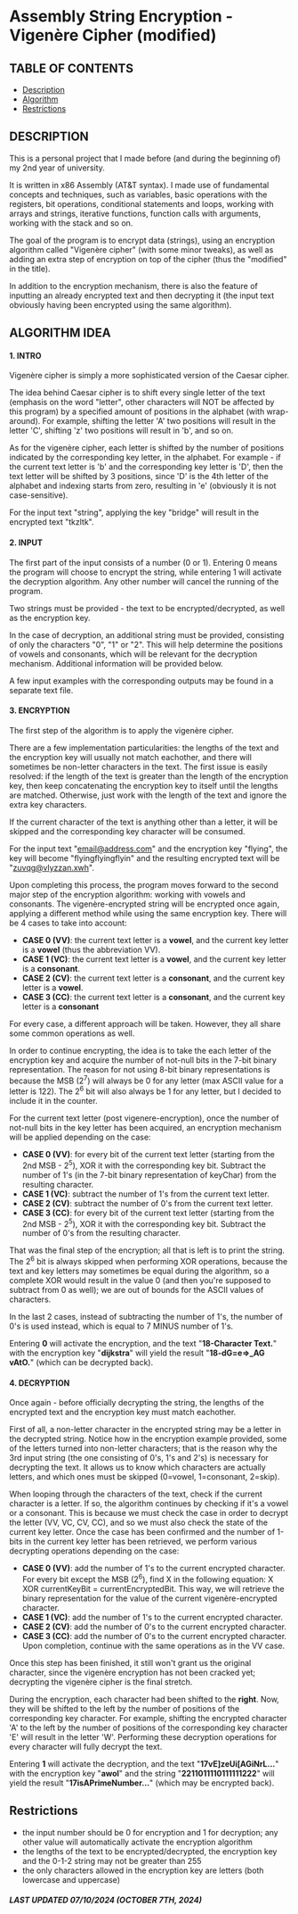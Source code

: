 # Assembly String Encryption - Vigenère Cipher (modified)

## TABLE OF CONTENTS
- [Description](#description)
- [Algorithm](#algorithm-idea)
- [Restrictions](#restrictions)

## DESCRIPTION

This is a personal project that I made before (and during the beginning of) my 2nd year of university.

It is written in x86 Assembly (AT&T syntax). I made use of fundamental concepts and techniques, such as variables, basic operations with the registers, bit operations, conditional statements and loops, working with arrays and strings, iterative functions, function calls with arguments, working with the stack and so on.

The goal of the program is to encrypt data (strings), using an encryption algorithm called "Vigenère cipher" (with some minor tweaks), as well as adding an extra step of encryption on top of the cipher (thus the "modified" in the title).

In addition to the encryption mechanism, there is also the feature of inputting an already encrypted text and then decrypting it (the input text obviously having been encrypted using the same algorithm).

## ALGORITHM IDEA

#### 1. INTRO
Vigenère cipher is simply a more sophisticated version of the Caesar cipher. 

The idea behind Caesar cipher is to shift every single letter of the text (emphasis on the word "letter", other characters will NOT be affected by this program) by a specified amount of positions in the alphabet (with wrap-around). For example, shifting the letter 'A' two positions will result in the letter 'C', shifting 'z' two positions will result in 'b', and so on.

As for the vigenère cipher, each letter is shifted by the number of positions indicated by the corresponding key letter, in the alphabet. For example - if the current text letter is 'b' and the corresponding key letter is 'D', then the text letter will be shifted by 3 positions, since 'D' is the 4th letter of the alphabet and indexing starts from zero, resulting in 'e' (obviously it is not case-sensitive).

For the input text "string", applying the key "bridge" will result in the encrypted text "tkzltk".

#### 2. INPUT
The first part of the input consists of a number (0 or 1). Entering 0 means the program will choose to encrypt the string, while entering 1 will activate the decryption algorithm. Any other number will cancel the running of the program.

Two strings must be provided - the text to be encrypted/decrypted, as well as the encryption key.

In the case of decryption, an additional string must be provided, consisting of only the characters "0", "1" or "2". This will help determine the positions of vowels and consonants, which will be relevant for the decryption mechanism. Additional information will be provided below.

A few input examples with the corresponding outputs may be found in a separate text file.

#### 3. ENCRYPTION
The first step of the algorithm is to apply the vigenère cipher.

There are a few implementation particularities: the lengths of the text and the encryption key will usually not match eachother, and there will sometimes be non-letter characters in the text. The first issue is easily resolved: if the length of the text is greater than the length of the encryption key, then keep concatenating the encryption key to itself until the lengths are matched. Otherwise, just work with the length of the text and ignore the extra key characters.

If the current character of the text is anything other than a letter, it will be skipped and the corresponding key character will be consumed.

For the input text "email@address.com" and the encryption key "flying", the key will become "flyingflyingflyin" and the resulting encrypted text will be "zuvqg@vlyzzan.xwh".

Upon completing this process, the program moves forward to the second major step of the encryption algorithm: working with vowels and consonants. The vigenère-encrypted string will be encrypted once again, applying a different method while using the same encryption key. There will be 4 cases to take into account:
- <b>CASE 0 (VV)</b>: the current text letter is a <b>vowel</b>, and the current key letter is a <b>vowel</b> (thus the abbreviation VV).
- <b>CASE 1 (VC)</b>: the current text letter is a <b>vowel</b>, and the current key letter is a <b>consonant</b>.
- <b>CASE 2 (CV)</b>: the current text letter is a <b>consonant</b>, and the current key letter is a <b>vowel</b>.
- <b>CASE 3 (CC)</b>: the current text letter is a <b>consonant</b>, and the current key letter is a <b>consonant</b>

For every case, a different approach will be taken. However, they all share some common operations as well.

In order to continue encrypting, the idea is to take the each letter of the encryption key and acquire the number of not-null bits in the 7-bit binary representation. The reason for not using 8-bit binary representations is because the MSB (2<sup>7</sup>) will always be 0 for any letter (max ASCII value for a letter is 122). The 2<sup>6</sup> bit will also always be 1 for any letter, but I decided to include it in the counter.

For the current text letter (post vigenere-encryption), once the number of not-null bits in the key letter has been acquired, an encryption mechanism will be applied depending on the case:

- <b>CASE 0 (VV)</b>: for every bit of the current text letter (starting from the 2nd MSB - 2<sup>5</sup>), XOR it with the corresponding key bit. Subtract the number of 1's (in the 7-bit binary representation of keyChar) from the resulting character.
- <b>CASE 1 (VC)</b>: subtract the number of 1's from the current text letter.
- <b>CASE 2 (CV)</b>: subtract the number of 0's from the current text letter.
- <b>CASE 3 (CC)</b>: for every bit of the current text letter (starting from the 2nd MSB - 2<sup>5</sup>), XOR it with the corresponding key bit. Subtract the number of 0's from the resulting character.

That was the final step of the encryption; all that is left is to print the string. The 2<sup>6</sup> bit is always skipped when performing XOR operations, because the text and key letters may sometimes be equal during the algorithm, so a complete XOR would result in the value 0 (and then you're supposed to subtract from 0 as well); we are out of bounds for the ASCII values of characters.

In the last 2 cases, instead of subtracting the number of 1's, the number of 0's is used instead, which is equal to 7 MINUS number of 1's.

Entering <b>0</b> will activate the encryption, and the text "<b>18-Character Text.</b>" with the encryption key "<b>dijkstra</b>" will yield the result "<b>18-dG=e=>_AG vAtO.</b>" (which can be decrypted back).

#### 4. DECRYPTION
Once again - before officially decrypting the string, the lengths of the encrypted text and the encryption key must match eachother.

First of all, a non-letter character in the encrypted string may be a letter in the decrypted string. Notice how in the encryption example provided, some of the letters turned into non-letter characters; that is the reason why the 3rd input string (the one consisting of 0's, 1's and 2's) is necessary for decrypting the text. It allows us to know which characters are actually letters, and which ones must be skipped (0=vowel, 1=consonant, 2=skip).

When looping through the characters of the text, check if the current character is a letter. If so, the algorithm continues by checking if it's a vowel or a consonant. This is because we must check the case in order to decrypt the letter (VV, VC, CV, CC), and so we must also check the state of the current key letter. Once the case has been confirmed and the number of 1-bits in the current key letter has been retrieved, we perform various decrypting operations depending on the case:

- <b>CASE 0 (VV)</b>: add the number of 1's to the current encrypted character. For every bit except the MSB (2<sup>6</sup>), find X in the following equation: X XOR currentKeyBit = currentEncryptedBit. This way, we will retrieve the binary representation for the value of the current vigenère-encrypted character.
- <b>CASE 1 (VC)</b>: add the number of 1's to the current encrypted character.
- <b>CASE 2 (CV)</b>: add the number of 0's to the current encrypted character.
- <b>CASE 3 (CC)</b>: add the number of 0's to the current encrypted character. Upon completion, continue with the same operations as in the VV case.

Once this step has been finished, it still won't grant us the original character, since the vigenère encryption has not been cracked yet; decrypting the vigenère cipher is the final stretch.

During the encryption, each character had been shifted to the <b>right</b>. Now, they will be shifted to the left by the number of positions of the corresponding key character. For example, shifting the encrypted character 'A' to the left by the number of positions of the corresponding key character 'E' will result in the letter 'W'. Performing these decryption operations for every character will fully decrypt the text.

Entering <b>1</b> will activate the decryption, and the text "<b>17vE]zeUi\[AGiNrL...</b>" with the encryption key "<b>awol</b>" and the string "<b>2211011110111111222</b>" will yield the result "<b>17isAPrimeNumber...</b>" (which may be encrypted back).

## Restrictions

- the input number should be 0 for encryption and 1 for decryption; any other value will automatically activate the encryption algorithm
- the lengths of the text to be encrypted/decrypted, the encryption key and the 0-1-2 string may not be greater than 255
- the only characters allowed in the encryption key are letters (both lowercase and uppercase)

##### LAST UPDATED 07/10/2024 (OCTOBER 7TH, 2024)

